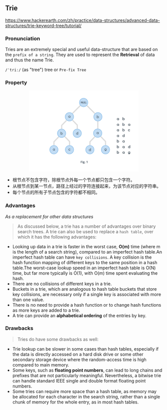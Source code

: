 ## Trie

<https://www.hackerearth.com/zh/practice/data-structures/advanced-data-structures/trie-keyword-tree/tutorial/>

### Pronunciation
Tries are an extremely special and useful data-structure that are based on the `prefix of a string`. They are used to represent the **Retrieval** of data and thus the name Trie.

`/ˈtriː/` (as "tree") tree or `Pre-fix Tree`

### Property

<div align=center><img src=../res/trie.png width=70%></div>

* 根节点不包含字符，除根节点外每一个节点都只包含一个字符。
* 从根节点到某一节点，路径上经过的字符连接起来，为该节点对应的字符串。
* 每个节点的所有子节点包含的字符都不相同。

### Advantages

_As a replacement for other data structures_

> As discussed below, a trie has a number of advantages over binary search trees. A trie can also be used to replace a `hash table`, over which it has the following advantages:

* Looking up data in a trie is faster in the worst case, **O(m)** time (where m is the length of a search string), compared to an imperfect hash table.An imperfect hash table can have `key collisions`. A key collision is the hash function mapping of different keys to the same position in a hash table.The worst-case lookup speed in an imperfect hash table is O(N) time, but far more typically is O(1), with O(m) time spent evaluating the hash.
* There are no collisions of different keys in a trie.
* Buckets in a trie, which are analogous to hash table buckets that store key collisions, are necessary only if a single key is associated with more than one value.
* There is no need to provide a hash function or to change hash functions as more keys are added to a trie.
* A trie can provide an **alphabetical ordering** of the entries by key.

### Drawbacks
> Tries do have some drawbacks as well:

* Trie lookup can be slower in some cases than hash tables, especially if the data is directly accessed on a hard disk drive or some other secondary storage device where the random-access time is high compared to main memory.
* Some keys, such as **floating point numbers**, can lead to long chains and prefixes that are not particularly meaningful. Nevertheless, a bitwise trie can handle standard IEEE single and double format floating point numbers.
* Some tries can require more space than a hash table, as memory may be allocated for each character in the search string, rather than a single chunk of memory for the whole entry, as in most hash tables.